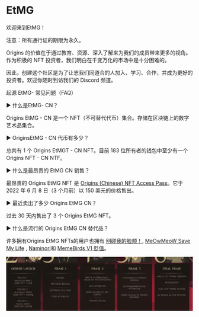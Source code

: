 # EtMG

欢迎来到EtMG！

注意：所有通行证的期限为永久。

Origins 的价值在于通过教育、资源、深入了解来为我们的成员带来更多的视角。作为积极的 NFT 投资者，我们明白在千变万化的市场中是十分困难的。

因此，创建这个社区是为了让志我们同道合的人加入、学习、合作，并成为更好的投资者。欢迎你随时到访我们的 Discord 频道。

起源 EtMG- 常见问题（FAQ）

▶ 什么是EtMG- CN？

Origins EtMG - CN 是一个 NFT（不可替代代币）集合。存储在区块链上的数字艺术品集合。

▶ OriginsEtMG - CN 代币有多少？

总共有 1 个 Origins EtMGT - CN NFT。目前 183 位所有者的钱包中至少有一个 Origins NFT - CN NTF。

▶ 什么是最昂贵的 EtMG CN 销售？

最昂贵的 Origins EtMG NFT 是 [Origins (Chinese) NFT Access Pass](https://www.nft-stats.com/asset/0x495f947276749ce646f68ac8c248420045cb7b5e/63763212585141476199723449601564140078511354041472126739157516505583445869544)。它于 2022 年 6 月 8 日（3 个月前）以 150 美元的价格售出。

▶ 最近卖出了多少 Origins EtMG CN？

过去 30 天内售出了 3 个 Origins EtMG NFT。

▶ 什么是流行的 Origins EtMG CN 替代品？

许多拥有Origins EtMG NFTs的用户也拥有 [别碰我的脸颊！](https://www.nft-stats.com/collection/don-t-touch-my-cheek), [MeOwMeoW Save My Life](https://www.nft-stats.com/collection/meowmeow-save-my-life) , [Naminori](https://www.nft-stats.com/collection/naminori)和 [MemeBirds V1 贬值](https://www.nft-stats.com/collection/memebirds-v1)。

![微信截图_20220823154251](微信截图_20220823154251.png)


